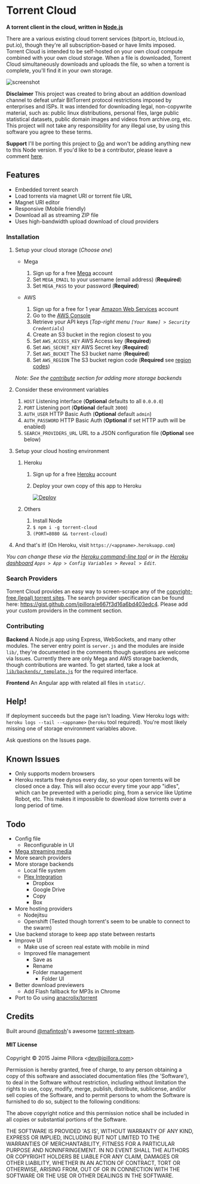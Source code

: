 # Torrent Cloud

**A torrent client in the cloud, written in [Node.js](http://nodejs.org)**

There are a various existing cloud torrent services (bitport.io, btcloud.io, put.io), though they're all subscription-based or have limits imposed. Torrent Cloud is intended to be self-hosted on your own cloud compute combined with your own cloud storage. When a file is downloaded, Torrent Cloud simultaneously downloads and uploads the file, so when a torrent is complete, you'll find it in your own storage.

![screenshot](https://cloud.githubusercontent.com/assets/633843/6997094/f0f0b934-dbf0-11e4-8766-56b0756f3250.png)

**Disclaimer** This project was created to bring about an addition download channel to defeat unfair BitTorrent protocol restrictions imposed by enterprises and ISPs. It was intended for downloading legal, non-copywrite material, such as: public linux distributions, personal files, large public statistical datasets, public domain images and videos from archive.org, etc. This project will not take any responsibility for any illegal use, by using this software you agree to these terms.

**Support** I'll be porting this project to [Go](http://golang.org) and won't be adding anything new to this Node version. If you'd like to be a contributor, please leave a comment [here](https://github.com/jpillora/node-torrent-cloud/issues/1).

## Features

* Embedded torrent search
* Load torrents via magnet URI or torrent file URL
* Magnet URI editor
* Responsive (Mobile friendly)
* Download all as streaming ZIP file
* Uses high-bandwidth upload download of cloud providers

### Installation

1. Setup your cloud storage (*Choose one*)

	* Mega
		1. Sign up for a free [Mega](https://mega.co.nz) account
		1. Set `MEGA_EMAIL` to your username (email address) (**Required**)
		1. Set `MEGA_PASS` to your password (**Required**)

	* AWS
		1. Sign up for a free for 1 year [Amazon Web Services](https://aws.amazon.com) account
		1. Go to the [AWS Console](https://console.aws.amazon.com/)
		1. Retrieve your API keys (*Top-right menu `[Your Name] > Security Credentials`*)
		1. Create an S3 bucket in the region closest to you
		1. Set `AWS_ACCESS_KEY` AWS Access key (**Required**)
		1. Set `AWS_SECRET_KEY` AWS Secret key (**Required**)
		1. Set `AWS_BUCKET` The S3 bucket name (**Required**)
		1. Set `AWS_REGION` The S3 bucket region code (**Required** see [region codes](http://docs.aws.amazon.com/AWSEC2/latest/UserGuide/using-regions-availability-zones.html#concepts-regions))

	*Note: See the [contribute](#Contributing) section for adding more storage backends*

1. Consider these environment variables

	1. `HOST` Listening interface (**Optional** defaults to all `0.0.0.0`)
	1. `PORT` Listening port (**Optional** default `3000`)
	1. `AUTH_USER` HTTP Basic Auth (**Optional** default `admin`)
	1. `AUTH_PASSWORD` HTTP Basic Auth (**Optional** if set HTTP auth will be enabled)
	1. `SEARCH_PROVIDERS_URL` URL to a JSON configuration file (**Optional** see below)

1. Setup your cloud hosting environment

	1. Heroku
	
		1. Sign up for a free [Heroku](https://heroku.com) account
		1. Deploy your own copy of this app to Heroku

			[![Deploy](https://www.herokucdn.com/deploy/button.png)](https://heroku.com/deploy)

	1. Others

		1. Install Node
		1. `$ npm i -g torrent-cloud`
		1. `(PORT=8080 && torrent-cloud)`

1. And that's it! (On Heroku, visit `https://<appname>.herokuapp.com`)

*You can change these via the [Heroku command-line tool](https://devcenter.heroku.com/articles/heroku-command) or in the [Heroku dashboard](https://dashboard.heroku.com) `Apps > App > Config Variables > Reveal > Edit`.*

### Search Providers

Torrent Cloud provides an easy way to screen-scrape any of the [copyright-free (legal) torrent sites](http://www.techsupportalert.com/content/finding-legal-and-free-torrents.htm). The search provider specification can be found here: https://gist.github.com/jpillora/e667f3d16a6bd403edc4. Please add your custom providers in the comment section.

### Contributing

**Backend** A Node.js app using Express, WebSockets, and many other modules. The server entry point is `server.js` and the modules are inside `lib/`, they're documented in the comments though questions are welcome via Issues. Currently there are only Mega and AWS storage backends, though contributions are wanted. To get started, take a look at [`lib/backends/_template.js`](https://github.com/jpillora/torrent-cloud/blob/master/lib/backends/_template.js) for the required interface.

**Frontend** An Angular app with related all files in `static/`.

## Help!

If deployment succeeds but the page isn't loading. View Heroku logs with: `heroku logs --tail --<appname>` (`heroku` tool required). You're most likely missing one of storage environment variables above.

Ask questions on the Issues page.

## Known Issues

* Only supports modern browsers
* Heroku restarts free dynos every day, so your open torrents will be closed once a day. This will also occur every time your app "idles", which can be prevented with a periodic ping, from a service like Uptime Robot, etc. This makes it impossible to download slow torrents over a long period of time.

## Todo

* Config file
	* Reconfigurable in UI
* [Mega streaming media](https://github.com/jpillora/mega-stream)
* More search providers
* More storage backends
	* Local file system
	* [Plex Integration](https://support.plex.tv/hc/en-us/articles/203082447-Supported-Cloud-Storage-Providers)
		* Dropbox
		* Google Drive
		* Copy
		* Box
* More hosting providers
	* Nodejitsu
	* Openshift (Tested though torrent's seem to be unable to connect to the swarm)
* Use backend storage to keep app state between restarts
* Improve UI
	* Make use of screen real estate with mobile in mind
	* Improved file management
		* Save as
		* Rename
		* Folder management
			* Folder UI
* Better download previewers
	* Add Flash fallback for MP3s in Chrome
* Port to Go using [anacrolix/torrent](https://github.com/anacrolix/torrent)

## Credits

Built around [@mafintosh](https://github.com/mafintosh)'s awesome [torrent-stream](https://github.com/mafintosh/torrent-stream).

#### MIT License

Copyright &copy; 2015 Jaime Pillora &lt;dev@jpillora.com&gt;

Permission is hereby granted, free of charge, to any person obtaining
a copy of this software and associated documentation files (the
'Software'), to deal in the Software without restriction, including
without limitation the rights to use, copy, modify, merge, publish,
distribute, sublicense, and/or sell copies of the Software, and to
permit persons to whom the Software is furnished to do so, subject to
the following conditions:

The above copyright notice and this permission notice shall be
included in all copies or substantial portions of the Software.

THE SOFTWARE IS PROVIDED 'AS IS', WITHOUT WARRANTY OF ANY KIND,
EXPRESS OR IMPLIED, INCLUDING BUT NOT LIMITED TO THE WARRANTIES OF
MERCHANTABILITY, FITNESS FOR A PARTICULAR PURPOSE AND NONINFRINGEMENT.
IN NO EVENT SHALL THE AUTHORS OR COPYRIGHT HOLDERS BE LIABLE FOR ANY
CLAIM, DAMAGES OR OTHER LIABILITY, WHETHER IN AN ACTION OF CONTRACT,
TORT OR OTHERWISE, ARISING FROM, OUT OF OR IN CONNECTION WITH THE
SOFTWARE OR THE USE OR OTHER DEALINGS IN THE SOFTWARE.